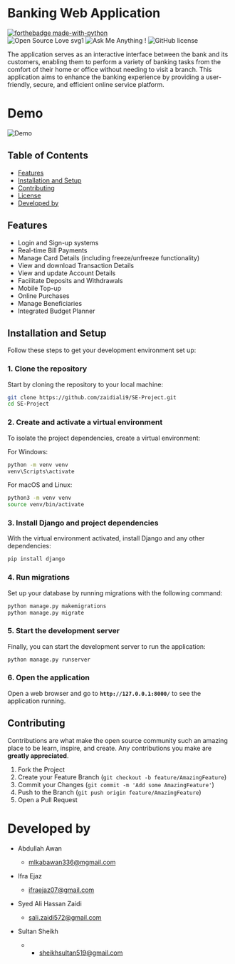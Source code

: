 # Banking Web Application
  [![forthebadge made-with-python](http://ForTheBadge.com/images/badges/made-with-python.svg)](https://www.python.org/) <br>
 ![Open Source Love svg1](https://badges.frapsoft.com/os/v1/open-source.svg?v=103)
  ![Ask Me Anything !](https://img.shields.io/badge/Ask%20me-anything-1abc9c.svg)
![GitHub license](https://img.shields.io/github/license/Naereen/StrapDown.js.svg)

  The application serves as an interactive interface between the bank and its customers, enabling them to perform a variety of banking tasks from the comfort of their home or office without needing to visit a branch. This application aims to enhance the banking experience by providing a user-friendly, secure, and efficient online service platform.

# Demo
![Demo](https://github.com/zaidiali9/SE-Project/blob/main/Demo.gif)

  ## Table of Contents

* [Features](#Features)
* [Installation and Setup](#setup)
* [Contributing](#contributing)
* [License](#license)
* [Developed by](#Developed-By)

## Features

-   Login and Sign-up systems
-   Real-time Bill Payments
-   Manage Card Details (including freeze/unfreeze functionality)
-   View and download Transaction Details
-   View and update Account Details
-   Facilitate Deposits and Withdrawals
-   Mobile Top-up
-   Online Purchases
-   Manage Beneficiaries
-   Integrated Budget Planner

## Installation and Setup

Follow these steps to get your development environment set up:

### 1. Clone the repository
Start by cloning the repository to your local machine:

```sh
git clone https://github.com/zaidiali9/SE-Project.git
cd SE-Project
```

### 2. Create and activate a virtual environment
To isolate the project dependencies, create a virtual environment:

For Windows:
```sh
python -m venv venv
venv\Scripts\activate
```

For macOS and Linux:
```sh
python3 -m venv venv
source venv/bin/activate
```

### 3. Install Django and project dependencies
With the virtual environment activated, install Django and any other dependencies:
```sh
pip install django
```

### 4. Run migrations
Set up your database by running migrations with the following command:
```sh
python manage.py makemigrations
python manage.py migrate
```

### 5. Start the development server
Finally, you can start the development server to run the application:
```sh
python manage.py runserver
```

### 6. Open the application
Open a web browser and go to **`http://127.0.0.1:8000/`** to see the application running.

## Contributing

Contributions are what make the open source community such an amazing place to be learn, inspire, and create. Any contributions you make are **greatly appreciated**.

1. Fork the Project
2. Create your Feature Branch (`git checkout -b feature/AmazingFeature`)
3. Commit your Changes (`git commit -m 'Add some AmazingFeature'`)
4. Push to the Branch (`git push origin feature/AmazingFeature`)
5. Open a Pull Request

# Developed by

* Abdullah Awan
  - <mlkabawan336@mgmail.com>
  
* Ifra Ejaz
  - <ifraejaz07@gmail.com>

* Syed Ali Hassan Zaidi
  - <sali.zaidi572@gmail.com>

* Sultan Sheikh
  * - <sheikhsultan519@gmail.com>
